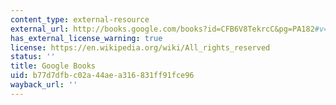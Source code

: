```yaml
---
content_type: external-resource
external_url: http://books.google.com/books?id=CFB6V8TekrcC&pg=PA182#v=onepage
has_external_license_warning: true
license: https://en.wikipedia.org/wiki/All_rights_reserved
status: ''
title: Google Books
uid: b77d7dfb-c02a-44ae-a316-831ff91fce96
wayback_url: ''
---
```

